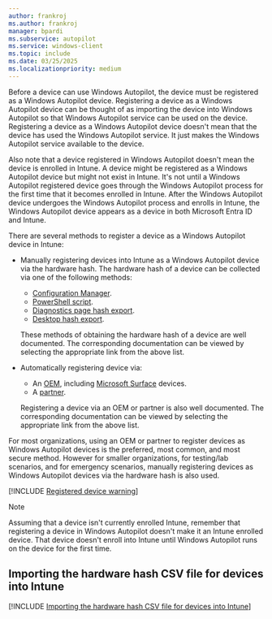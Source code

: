 ```yaml
---
author: frankroj
ms.author: frankroj
manager: bpardi
ms.subservice: autopilot
ms.service: windows-client
ms.topic: include
ms.date: 03/25/2025
ms.localizationpriority: medium
---
```


<!-- This file is shared by the following articles:

pre-provisioning/azure-ad-join-register-device.md
pre-provisioning/hybrid-azure-ad-join-register-device.md
self-deploying/self-deploying-register-device.md
user-driven/azure-ad-join-register-device.md
user-driven/hybrid-azure-ad-join-register-device.md

Headings are driven by article context. -->

Before a device can use Windows Autopilot, the device must be registered as a Windows Autopilot device. Registering a device as a Windows Autopilot device can be thought of as importing the device into Windows Autopilot so that Windows Autopilot service can be used on the device. Registering a device as a Windows Autopilot device doesn't mean that the device has used the Windows Autopilot service. It just makes the Windows Autopilot service available to the device.

Also note that a device registered in Windows Autopilot doesn't mean the device is enrolled in Intune. A device might be registered as a Windows Autopilot device but might not exist in Intune. It's not until a Windows Autopilot registered device goes through the Windows Autopilot process for the first time that it becomes enrolled in Intune. After the Windows Autopilot device undergoes the Windows Autopilot process and enrolls in Intune, the Windows Autopilot device appears as a device in both Microsoft Entra ID and Intune.

There are several methods to register a device as a Windows Autopilot device in Intune:

- Manually registering devices into Intune as a Windows Autopilot device via the hardware hash. The hardware hash of a device can be collected via one of the following methods:

  - [Configuration Manager](/mem/configmgr/comanage/how-to-prepare-Win10#windows-autopilot).
  - [PowerShell script](../../add-devices.md#powershell).
  - [Diagnostics page hash export](../../add-devices.md#diagnostics-page-hash-export).
  - [Desktop hash export](../../add-devices.md#desktop-hash-export).

  These methods of obtaining the hardware hash of a device are well documented. The corresponding documentation can be viewed by selecting the appropriate link from the above list.

- Automatically registering device via:

  - An [OEM](../../oem-registration.md), including [Microsoft Surface](/surface/surface-autopilot-registration-support) devices.
  - A [partner](../../partner-registration.md).

  Registering a device via an OEM or partner is also well documented. The corresponding documentation can be viewed by selecting the appropriate link from the above list.

For most organizations, using an OEM or partner to register devices as Windows Autopilot devices is the preferred, most common, and most secure method. However for smaller organizations, for testing/lab scenarios, and for emergency scenarios, manually registering devices as Windows Autopilot devices via the hardware hash is also used.

[!INCLUDE [Registered device warning](../../includes/registered-vs-joined.md)]

> [!NOTE]
>
> Assuming that a device isn't currently enrolled Intune, remember that registering a device in Windows Autopilot doesn't make it an Intune enrolled device. That device doesn't enroll into Intune until Windows Autopilot runs on the device for the first time.

## Importing the hardware hash CSV file for devices into Intune

[!INCLUDE [Importing the hardware hash CSV file for devices into Intune](import-hardware-hash.md)]
